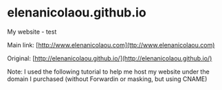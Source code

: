 # elenanicolaou.github.io
My website - test

Main link:
[http://www.elenanicolaou.com](ttp://www.elenanicolaou.com)

Original:
[http://elenanicolaou.github.io/](http://elenanicolaou.github.io/)

Note: I used the following tutorial to help me host my website under the domain I purchased (without Forwardin or masking, but using CNAME)

